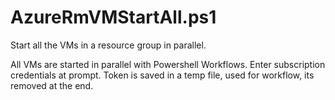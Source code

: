 # AzureRmVMStartAll.ps1

   Start all the VMs in a resource group in parallel.

   All VMs are started in parallel with Powershell Workflows. 
   Enter subscription credentials at prompt. 
   Token is saved in a temp file, used for workflow, its removed at the end.
